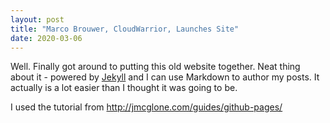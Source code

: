 ```yaml
---
layout: post
title: "Marco Brouwer, CloudWarrior, Launches Site"
date: 2020-03-06
---
```


Well. Finally got around to putting this old website together. Neat thing about it - powered by [Jekyll](http://jekyllrb.com) and I can use Markdown to author my posts. It actually is a lot easier than I thought it was going to be.

I used the tutorial from http://jmcglone.com/guides/github-pages/